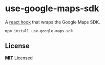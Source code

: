 # use-google-maps-sdk

A [react hook](https://reactjs.org/docs/hooks-intro.html) that wraps the Google Maps SDK.

`npm install use-google-maps-sdk`

## License

**[MIT](LICENSE)** Licensed
